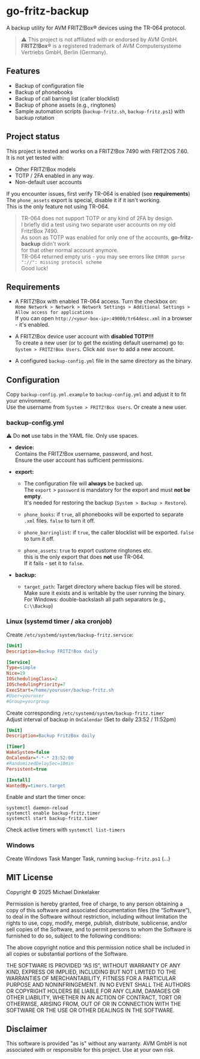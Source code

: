 # go-fritz-backup

A backup utility for AVM FRITZ!Box® devices using the TR-064 protocol.

> ⚠️ This project is not affiliated with or endorsed by AVM GmbH.  
> **FRITZ!Box®** is a registered trademark of AVM Computersysteme Vertriebs GmbH, Berlin (Germany).

## Features

- Backup of configuration file
- Backup of phonebooks
- Backup of call barring list (caller blocklist)
- Backup of phone assets (e.g., ringtones)
- Sample automation scripts (`backup-fritz.sh`, `backup-fritz.ps1`) with backup rotation

## Project status

This project is tested and works on a FRITZ!Box 7490 with FRITZ!OS 7.60.  
It is not yet tested with:

- Other FRITZ!Box models
- TOTP / 2FA enabled in any way.
- Non-default user accounts

If you encounter issues, first verify TR-064 is enabled (see **requirements**)  
The `phone_assets` export is special, disable it if it isn't working.  
This is the only feature not using TR-064.

> TR-064 does not support TOTP or any kind of 2FA by design.  
> I briefly did a test using two separate user accounts on my old Fritz!Box 7490.  
> As soon as TOTP was enabled for only one of the accounts, **go-fritz-backup** didn't work  
> for that other normal account anymore.  
> TR-064 returned empty uris - you may see errors like `ERROR parse "://": missing protocol scheme`  
> Good luck!

## Requirements

- A FRITZ!Box with enabled TR-064 access. Turn the checkbox on:  
  `Home Network > Network > Network Settings > Additional Settings > Allow access for applications`  
  If you can open `http://<your-box-ip>:49000/tr64desc.xml` in a browser - it's enabled.

- A FRITZ!Box device user account with **disabled TOTP!!!**  
  To create a new user (or to get the existing default username) go to:  
  `System > FRITZ!Box Users`. Click `Add User` to add a new account.

- A configured `backup-config.yml` file in the same directory as the binary.

## Configuration

Copy `backup-config.yml.example` to `backup-config.yml` and adjust it to fit your environment.  
Use the username from `System > FRITZ!Box Users`. Or create a new user.

### backup-config.yml

⚠️ Do **not** use tabs in the YAML file. Only use spaces.

- **device:**  
  Contains the FRITZ!Box username, password, and host.  
  Ensure the user account has sufficient permissions.

- **export:**

  - The configuration file will **always** be backed up.  
    The `export` > `password` is mandatory for the export and must **not be empty**.  
    It's needed for restoring the backup (`System > Backup > Restore`).

  - `phone_books`: if `true`, all phonebooks will be exported to separate `.xml` files. `false` to turn it off.

  - `phone_barringlist`: if `true`, the caller blocklist will be exported. `false` to turn it off.

  - `phone_assets`: `true` to export custome ringtones etc.  
     this is the only export that does **not** use TR-064.  
     If it fails - set it to `false`.

- **backup:**
  - `target_path`: Target directory where backup files will be stored.  
    Make sure it exists and is writable by the user running the binary.  
    For Windows: double-backslash all path separators (e.g., `C:\\Backup`)

### Linux (systemd timer / aka cronjob)

Create `/etc/systemd/system/backup-fritz.service`:

```ini
[Unit]
Description=Backup FRITZ!Box daily

[Service]
Type=simple
Nice=19
IOSchedulingClass=2
IOSchedulingPriority=7
ExecStart=/home/youruser/backup-fritz.sh
#User=youruser
#Group=yourgroup
```

Create corresponding `/etc/systemd/system/backup-fritz.timer`  
Adjust interval of backup in `OnCalendar` (Set to daily 23:52 / 11:52pm)

```ini
[Unit]
Description=Backup FritzBox daily

[Timer]
WakeSystem=false
OnCalendar=*-*-* 23:52:00
#RandomizedDelaySec=10min
Persistent=true

[Install]
WantedBy=timers.target
```

Enable and start the timer once:

```
systemctl daemon-reload
systemctl enable backup-fritz.timer
systemctl start backup-fritz.timer
```

Check active timers with
`systemctl list-timers`

### Windows

Create Windows Task Manger Task, running `backup-fritz.ps1` (...)

## MIT License

Copyright © 2025 Michael Dinkelaker

Permission is hereby granted, free of charge, to any person obtaining a copy of this software and associated documentation files (the “Software”), to deal in the Software without restriction, including without limitation the rights to use, copy, modify, merge, publish, distribute, sublicense, and/or sell copies of the Software, and to permit persons to whom the Software is furnished to do so, subject to the following conditions:

The above copyright notice and this permission notice shall be included in all copies or substantial portions of the Software.

THE SOFTWARE IS PROVIDED “AS IS”, WITHOUT WARRANTY OF ANY KIND, EXPRESS OR IMPLIED, INCLUDING BUT NOT LIMITED TO THE WARRANTIES OF MERCHANTABILITY, FITNESS FOR A PARTICULAR PURPOSE AND NONINFRINGEMENT. IN NO EVENT SHALL THE AUTHORS OR COPYRIGHT HOLDERS BE LIABLE FOR ANY CLAIM, DAMAGES OR OTHER LIABILITY, WHETHER IN AN ACTION OF CONTRACT, TORT OR OTHERWISE, ARISING FROM, OUT OF OR IN CONNECTION WITH THE SOFTWARE OR THE USE OR OTHER DEALINGS IN THE SOFTWARE.

## Disclaimer

This software is provided "as is" without any warranty.
AVM GmbH is not associated with or responsible for this project.
Use at your own risk.
